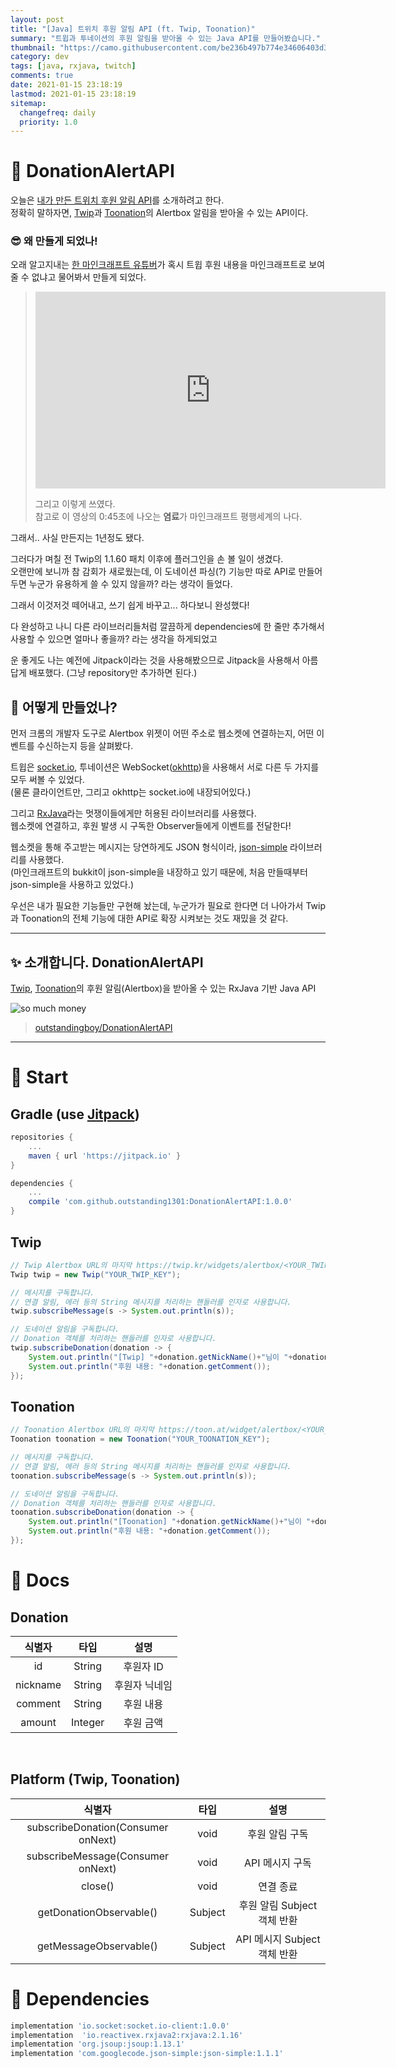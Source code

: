 ```yaml
---
layout: post
title: "[Java] 트위치 후원 알림 API (ft. Twip, Toonation)"
summary: "트윕과 투네이션의 후원 알림을 받아올 수 있는 Java API를 만들어봤습니다."
thumbnail: "https://camo.githubusercontent.com/be236b497b774e34606403d363620dacb54a61d8dbe17028bfe06cd51ccf0b65/68747470733a2f2f6d656469612e67697068792e636f6d2f6d656469612f336f726966316573496e56546468614e736b2f67697068792e676966"
category: dev
tags: [java, rxjava, twitch]
comments: true
date: 2021-01-15 23:18:19
lastmod: 2021-01-15 23:18:19
sitemap: 
  changefreq: daily
  priority: 1.0
---
```


# 💸 DonationAlertAPI

오늘은 [내가 만든 트위치 후원 알림 API](https://github.com/outstanding1301/DonationAlertAPI)를 소개하려고 한다.  
정확히 말하자면, [Twip](http://twip.kr/)과 [Toonation](https://toon.at/)의 Alertbox 알림을 받아올 수 있는 API이다.  

### 😎 왜 만들게 되었나!  

오래 알고지내는 [한 마인크래프트 유튜버](https://www.youtube.com/user/koyeyu)가 혹시 트윕 후원 내용을 마인크래프트로 보여줄 수 없냐고 물어봐서 만들게 되었다.

> <iframe width="560" height="315" src="https://www.youtube-nocookie.com/embed/ma5XgTHeCyg" frameborder="0" allow="accelerometer; autoplay; clipboard-write; encrypted-media; gyroscope; picture-in-picture" allowfullscreen></iframe>
>    
> 그리고 이렇게 쓰였다.  
> 참고로 이 영상의 0:45초에 나오는 **염료**가 마인크래프트 평행세계의 나다.

그래서.. 사실 만든지는 1년정도 됐다.  

그러다가 며칠 전 Twip의 1.1.60 패치 이후에 플러그인을 손 볼 일이 생겼다.  
오랜만에 보니까 참 감회가 새로웠는데, 이 도네이션 파싱(?) 기능만 따로 API로 만들어두면 누군가 유용하게 쓸 수 있지 않을까? 라는 생각이 들었다.

그래서 이것저것 떼어내고, 쓰기 쉽게 바꾸고... 하다보니 완성했다!

다 완성하고 나니 다른 라이브러리들처럼 깔끔하게 dependencies에 한 줄만 추가해서 사용할 수 있으면 얼마나 좋을까? 라는 생각을 하게되었고  

운 좋게도 나는 예전에 Jitpack이라는 것을 사용해봤으므로 Jitpack을 사용해서 아름답게 배포했다. (그냥 repository만 추가하면 된다.)  

## 🤔 어떻게 만들었나?
먼저 크롬의 개발자 도구로 Alertbox 위젯이 어떤 주소로 웹소켓에 연결하는지, 어떤 이벤트를 수신하는지 등을 살펴봤다.  

트윕은 [socket.io](https://github.com/socketio/socket.io-client-java), 투네이션은 WebSocket([okhttp](https://github.com/square/okhttp))을 사용해서 서로 다른 두 가지를 모두 써볼 수 있었다.  
(물론 클라이언트만, 그리고 okhttp는 socket.io에 내장되어있다.)  

그리고 [RxJava](https://github.com/ReactiveX/RxJava)라는 멋쟁이들에게만 허용된 라이브러리를 사용했다.  
웹소켓에 연결하고, 후원 발생 시 구독한 Observer들에게 이벤트를 전달한다!  

웹소켓을 통해 주고받는 메시지는 당연하게도 JSON 형식이라, [json-simple](https://mvnrepository.com/artifact/com.googlecode.json-simple/json-simple) 라이브러리를 사용했다.  
(마인크래프트의 bukkit이 json-simple을 내장하고 있기 때문에, 처음 만들때부터 json-simple을 사용하고 있었다.)  

우선은 내가 필요한 기능들만 구현해 놨는데, 누군가가 필요로 한다면 더 나아가서 Twip과 Toonation의 전체 기능에 대한 API로 확장 시켜보는 것도 재밌을 것 같다.

<hr>

## ✨ 소개합니다. DonationAlertAPI

[Twip](http://twip.kr/), [Toonation](https://toon.at/)의 후원 알림(Alertbox)을 받아올 수 있는 RxJava 기반 Java API  

![so much money](https://media.giphy.com/media/3orif1esInVTdhaNsk/giphy.gif)

> [outstandingboy/DonationAlertAPI](https://github.com/outstanding1301/DonationAlertAPI)  

----

# 🚀 Start
## Gradle (use [Jitpack](https://jitpack.io/))
```gradle
repositories {
    ...
    maven { url 'https://jitpack.io' }
}

dependencies {
    ...
    compile 'com.github.outstanding1301:DonationAlertAPI:1.0.0'
}
```

## Twip
```java
// Twip Alertbox URL의 마지막 https://twip.kr/widgets/alertbox/<YOUR_TWIP_KEY> 부분을 입력하세요.
Twip twip = new Twip("YOUR_TWIP_KEY");

// 메시지를 구독합니다.
// 연결 알림, 에러 등의 String 메시지를 처리하는 핸들러를 인자로 사용합니다. 
twip.subscribeMessage(s -> System.out.println(s));

// 도네이션 알림을 구독합니다.
// Donation 객체를 처리하는 핸들러를 인자로 사용합니다.
twip.subscribeDonation(donation -> {
    System.out.println("[Twip] "+donation.getNickName()+"님이 "+donation.getAmount()+"원을 후원했습니다.");
    System.out.println("후원 내용: "+donation.getComment());
});
```

## Toonation
```java
// Toonation Alertbox URL의 마지막 https://toon.at/widget/alertbox/<YOUR_TOONATION_KEY> 부분을 입력하세요.
Toonation toonation = new Toonation("YOUR_TOONATION_KEY");

// 메시지를 구독합니다.
// 연결 알림, 에러 등의 String 메시지를 처리하는 핸들러를 인자로 사용합니다. 
toonation.subscribeMessage(s -> System.out.println(s));

// 도네이션 알림을 구독합니다.
// Donation 객체를 처리하는 핸들러를 인자로 사용합니다.
toonation.subscribeDonation(donation -> {
    System.out.println("[Toonation] "+donation.getNickName()+"님이 "+donation.getAmount()+"원을 후원했습니다.");
    System.out.println("후원 내용: "+donation.getComment());
});
```

# 📃 Docs

## Donation

| 식별자 | 타입 | 설명 |
|:---:|:---:|:---:|
| id | String | 후원자 ID |
| nickname | String | 후원자 닉네임 |
| comment | String | 후원 내용 |
| amount | Integer | 후원 금액 |

<br>

## Platform (Twip, Toonation)

| 식별자 | 타입 | 설명 |
|:---:|:---:|:---:|
| subscribeDonation(Consumer<Donation> onNext) | void | 후원 알림 구독 |
| subscribeMessage(Consumer<String> onNext) | void | API 메시지 구독 |
| close() | void | 연결 종료 |
| getDonationObservable() | Subject<Donation> | 후원 알림 Subject 객체 반환 |
| getMessageObservable() | Subject<String> | API 메시지 Subject 객체 반환 |

# 💉 Dependencies
```gradle
implementation 'io.socket:socket.io-client:1.0.0'
implementation  'io.reactivex.rxjava2:rxjava:2.1.16'
implementation 'org.jsoup:jsoup:1.13.1'
implementation 'com.googlecode.json-simple:json-simple:1.1.1'
```